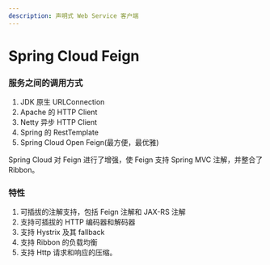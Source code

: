 ```yaml
---
description: 声明式 Web Service 客户端
---
```


# Spring Cloud Feign

### 服务之间的调用方式

1. JDK 原生 URLConnection
2. Apache 的 HTTP Client
3. Netty 异步 HTTP Client
4. Spring 的 RestTemplate
5. Spring Cloud Open Feign\(最方便，最优雅\)

Spring Cloud 对 Feign 进行了增强，使 Feign 支持  Spring MVC 注解，并整合了 Ribbon。

### 特性

1. 可插拔的注解支持，包括 Feign 注解和 JAX-RS 注解
2. 支持可插拔的 HTTP 编码器和解码器
3. 支持 Hystrix 及其 fallback
4. 支持 Ribbon 的负载均衡
5. 支持 Http 请求和响应的压缩。


